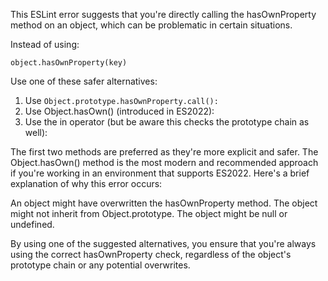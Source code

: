 This ESLint error suggests that you're directly calling the hasOwnProperty method on an object, which can be problematic in certain situations.

Instead of using:

`object.hasOwnProperty(key)`

Use one of these safer alternatives:
1. Use `Object.prototype.hasOwnProperty.call():`
2. Use Object.hasOwn() (introduced in ES2022):
3. Use the in operator (but be aware this checks the prototype chain as well):

The first two methods are preferred as they're more explicit and safer. The Object.hasOwn() method is the most modern and recommended approach if you're working in an environment that supports ES2022.
Here's a brief explanation of why this error occurs:

An object might have overwritten the hasOwnProperty method.
The object might not inherit from Object.prototype.
The object might be null or undefined.

By using one of the suggested alternatives, you ensure that you're always using the correct hasOwnProperty check, regardless of the object's prototype chain or any potential overwrites.
